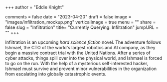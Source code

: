 +++
author = "Eddie Knight"
<!-- tags = ["book"] removing until more book entries are present -->
comments = false
date = "2023-04-20"
draft = false
image = "images/infiltration_mockup.png"
verticalImage = true
menu = ""
share = false
slug = "Infiltration"
title= "Currently Querying: Infiltration"
jumpURL = ""
+++

Infiltration is an upcoming _hard science fiction_ novel. The adventure follows Ishmael, the CTO of the world's largest robotics and AI company, as they begin a massive contract trial with the United Nations. After a series of cyber attacks, things spill over into the physical world, and Ishmael is forced to go on the run. With the help of a mysterious self-interested hacker, Ishmael must survive and prevent minor vulnerabilities in the organization from escalating into globally catastrophic events.
